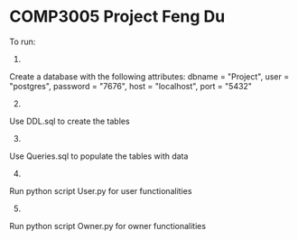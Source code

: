 # COMP3005 Project Feng Du

To run:

1)
Create a database with the following attributes:
	dbname = "Project",
	user = "postgres",
	password = "7676",
	host = "localhost",
	port = "5432"

2)
Use DDL.sql to create the tables

3)
Use Queries.sql to populate the tables with data

4)
Run python script User.py for user functionalities

5)
Run python script Owner.py for owner functionalities




